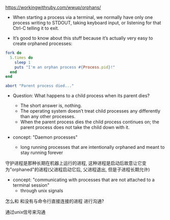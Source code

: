 https://workingwithruby.com/wwup/orphans/

+ When starting a process via a terminal, we normally have only one process writing to STDOUT, taking keyboard input, or listening for that Ctrl-C telling it to exit.

+ It’s good to know about this stuff because it’s actually very easy to create orphaned processes:

```ruby
fork do
  5.times do
    sleep 1
    puts "I'm an orphan process #{Process.pid}!"
  end
end

abort "Parent process died..."
```

+ Question: What happens to a child process when its parent dies?
    + The short answer is, nothing.
    + The operating system doesn’t treat child processes any differently than any other processes.
    + When the parent process dies the child process continues on; the parent process does not take the child down with it.

+ concept: "Daemon processes"
    + long running processes that are intentionally orphaned and meant to stay running forever

守护进程是那种长期在机器上运行的进程, 这种进程是启动后故意让它变为"orphaned"的进程(父进程启动它后, 父进程退出, 但是子进程长期允许)

+ concept: "communicating with processes that are not attached to a terminal session"
    + through unix signals

怎么和 和没有与命令行直接连接的进程 进行沟通?

通过unix信号来沟通

